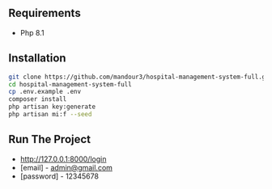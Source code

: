 
## Requirements
- Php 8.1

## Installation
```sh
git clone https://github.com/mandour3/hospital-management-system-full.git
cd hospital-management-system-full
cp .env.example .env
composer install
php artisan key:generate
php artisan mi:f --seed
```
## Run The Project
- http://127.0.0.1:8000/login
 - [email] - admin@gmail.com
- [password] - 12345678
